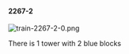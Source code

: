 #### 2267-2
![train-2267-2-0.png](https://github.com/lil-lab/nlvr/raw/master/nlvr/train/images/24/train-2267-2-0.png "train-2267-2-0.png")

There is 1 tower with 2 blue blocks